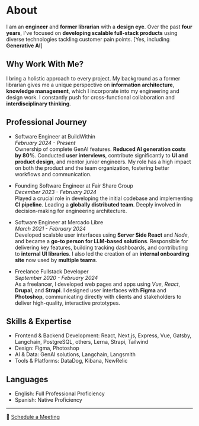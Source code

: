 # About

I am an **engineer** and **former librarian** with a **design eye**. Over the past **four years**, I've focused on **developing scalable full-stack products** using diverse technologies tackling customer pain points. [Yes, including **Generative AI**]  

## Why Work With Me?

I bring a holistic approach to every project. My background as a former librarian gives me a unique perspective on **information architecture**, **knowledge management**, which I incorporate into my engineering and design work. I constantly push for cross-functional collaboration and **interdisciplinary thinking**.

## Professional Journey

- Software Engineer at BuildWithin  
  *February 2024 - Present*  
  Ownership of complete GenAI features. **Reduced AI generation costs by 80%**. Conducted **user interviews**, contribute significantly to **UI and product design**, and mentor junior engineers. My role has a high impact on both the product and the team organization, fostering better workflows and communication.

- Founding Software Engineer at Fair Share Group  
  *December 2023 - February 2024*  
  Played a crucial role in developing the initial codebase and implementing **CI pipeline**. Leading a **globally distributed team**. Deeply involved in decision-making for engineering architecture.

- Software Engineer at Mercado Libre  
  *March 2021 - February 2024*  
  Developed scalable user interfaces using **Server Side React** and *Node*, and became a **go-to person for LLM-based solutions**. Responsible for delivering key features, building tracking dashboards, and contributing to **internal UI libraries**. I also led the creation of an **internal onboarding site** now used by **multiple teams**.

- Freelance Fullstack Developer  
  *September 2020 - February 2024*  
  As a freelancer, I developed web pages and apps using *Vue*, *React*, **Drupal**, and **Strapi**. I designed user interfaces with **Figma** and **Photoshop**, communicating directly with clients and stakeholders to deliver high-quality, interactive prototypes.

## Skills & Expertise

- Frontend & Backend Development: React, Next.js, Express, Vue, Gatsby, Langchain, PostgreSQL, others, Lerna, Strapi, Tailwind
- Design: Figma, Photoshop
- AI & Data: GenAI solutions, Langchain, Langsmith
- Tools & Platforms: DataDog, Kibana, NewRelic

## Languages

- English: Full Professional Proficiency
- Spanish: Native Proficiency

---
 
📅 [Schedule a Meeting](https://calendly.com/emilia-cb)
